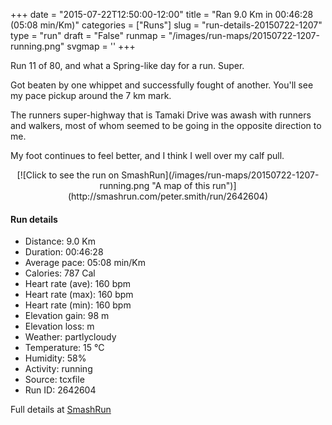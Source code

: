 +++
date = "2015-07-22T12:50:00-12:00"
title = "Ran 9.0 Km in 00:46:28 (05:08 min/Km)"
categories = ["Runs"]
slug = "run-details-20150722-1207"
type = "run"
draft = "False"
runmap = "/images/run-maps/20150722-1207-running.png"
svgmap = '<polyline points="0 55, 0 59, 1 59, 11 50, 12 51, 16 46, 20 46, 25 48, 29 45, 30 43, 34 42, 45 42, 49 43, 52 45, 54 47, 54 47, 60 52, 67 55, 72 55, 76 55, 77 54, 86 52, 91 50, 91 50, 100 52, 91 50, 87 52, 80 54, 74 55, 68 55, 64 54, 60 52, 50 44, 48 43, 34 42, 30 43, 28 45, 26 47, 20 45, 16 46, 11 48, 9 52, 6 53">'
+++

Run 11 of 80, and what a Spring-like day for a run. Super. 

Got beaten by one whippet and successfully fought of another. You'll see my pace pickup around the 7 km mark. 

The runners super-highway that is Tamaki Drive was awash with runners and walkers, most of whom seemed to be going in the opposite direction to me. 

My foot continues to feel better, and I think I well over my calf pull. 



<!--more-->

<center>
[![Click to see the run on SmashRun](/images/run-maps/20150722-1207-running.png "A map of this run")](http://smashrun.com/peter.smith/run/2642604)
</center>

#### Run details

* Distance: 9.0 Km
* Duration: 00:46:28
* Average pace: 05:08 min/Km
* Calories: 787 Cal
* Heart rate (ave): 160 bpm
* Heart rate (max): 160 bpm
* Heart rate (min): 160 bpm
* Elevation gain: 98 m
* Elevation loss:  m
* Weather: partlycloudy
* Temperature: 15 &deg;C
* Humidity: 58%
* Activity: running
* Source: tcxfile
* Run ID: 2642604

Full details at [SmashRun](http://smashrun.com/peter.smith/run/2642604)